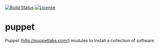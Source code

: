 [![Build Status](https://travis-ci.org/garethahealy/puppet.svg?branch=master)](https://travis-ci.org/garethahealy/puppet)
[![License](https://img.shields.io/hexpm/l/plug.svg?maxAge=2592000)]()

# puppet
Puppet (http://puppetlabs.com/) modules to install a collection of software
